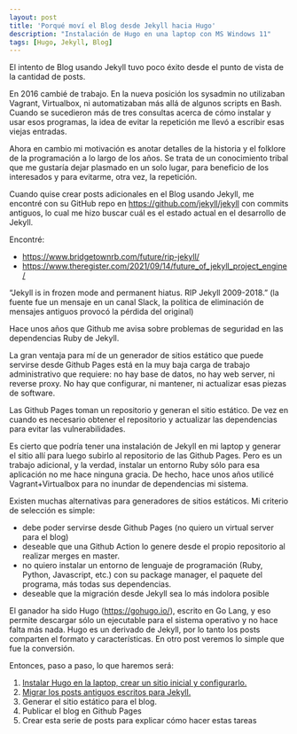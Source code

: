 ```yaml
---
layout: post
title: 'Porqué moví el Blog desde Jekyll hacia Hugo'
description: "Instalación de Hugo en una laptop con MS Windows 11"
tags: [Hugo, Jekyll, Blog]
---
```


El intento de Blog usando Jekyll tuvo poco éxito desde el punto de vista de la cantidad de posts.

En 2016 cambié de trabajo.  En la nueva posición los sysadmin no utilizaban Vagrant, Virtualbox, ni
automatizaban más allá de algunos scripts en Bash.  Cuando se sucedieron más de tres consultas
acerca de cómo instalar y usar esos programas, la idea de evitar la repetición me llevó a escribir esas viejas entradas.

Ahora en cambio mi motivación es anotar detalles de la historia y el folklore de la programación a lo largo de
los años.  Se trata de un conocimiento tribal que me gustaría dejar plasmado en un solo lugar, para beneficio
de los interesados y para evitarme, otra vez, la repetición.

Cuando quise crear posts adicionales en el Blog usando Jekyll, me encontré con su GitHub repo en https://github.com/jekyll/jekyll con commits antiguos, lo cual me hizo buscar cuál es el estado actual en el desarrollo de Jekyll.

Encontré:
* https://www.bridgetownrb.com/future/rip-jekyll/
* https://www.theregister.com/2021/09/14/future_of_jekyll_project_engine/


“Jekyll is in frozen mode and permanent hiatus. RIP Jekyll 2009-2018.” (la fuente fue un mensaje en un canal Slack,
la política de eliminación de mensajes antiguos provocó la pérdida del original)


Hace unos años que Github me avisa sobre problemas de seguridad en las dependencias Ruby de Jekyll.

La gran ventaja para mí de un generador de sitios estático  que puede servirse desde
Github Pages está en la muy baja carga de trabajo administrativo
que requiere: no hay base de datos, no hay web server, ni reverse proxy.  No hay que configurar,
ni mantener, ni actualizar esas piezas de software.

Las Github Pages toman un repositorio y generan el sitio estático.  De vez en cuando es necesario
obtener el repositorio y actualizar las dependencias para evitar las vulnerabilidades.

Es cierto que podría tener una instalación de Jekyll en mi laptop y generar el sitio allí para
luego subirlo al repositorio de las Github Pages.  Pero es un trabajo adicional, y la verdad,
instalar un entorno Ruby sólo para esa aplicación no me hace ninguna gracia.  De hecho, hace unos años
utilicé Vagrant+Virtualbox para no inundar de dependencias mi sistema.

Existen muchas alternativas para generadores de sitios estáticos.  Mi criterio de selección es simple:

* debe poder servirse desde Github Pages (no quiero un virtual server para el blog)
* deseable que una Github Action lo genere desde el propio repositorio al realizar merges en master.
* no quiero instalar un entorno de lenguaje de programación (Ruby, Python, Javascript, etc.) con su
package manager, el paquete del programa, más todas sus dependencias.
* deseable que la migración desde Jekyll sea lo más indolora posible

El ganador ha sido Hugo (https://gohugo.io/), escrito en Go Lang, y eso permite descargar sólo un ejecutable
para el sistema operativo y no hace falta más nada.   Hugo es un derivado de Jekyll, por lo tanto
los posts comparten el formato y características.  En otro post veremos lo simple que fue la conversión.

Entonces, paso a paso, lo que haremos será:

1. [Instalar Hugo en la laptop, crear un sitio inicial y configurarlo.](/posts/como-instalar-hugo-en-mi-laptop/)
2. [Migrar los posts antiguos escritos para Jekyll.](/posts/como-mover-los-posts-jekyll-hacia-hugo.md)
3. Generar el sitio estático para el blog.
4. Publicar el blog en Github Pages
5. Crear esta serie de posts para explicar cómo hacer estas tareas
